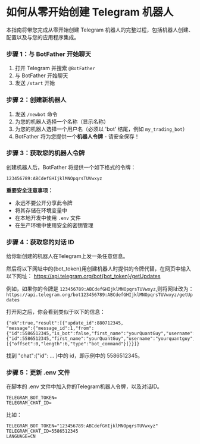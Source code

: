 # 如何从零开始创建 Telegram 机器人

本指南将带您完成从零开始创建 Telegram 机器人的完整过程，包括机器人创建、配置以及与您的应用程序集成。

### 步骤 1：与 BotFather 开始聊天

1. 打开 Telegram 并搜索 `@BotFather`
2. 与 BotFather 开始聊天
3. 发送 `/start` 开始

### 步骤 2：创建新机器人

1. 发送 `/newbot` 命令
2. 为您的机器人选择一个名称（显示名称）
3. 为您的机器人选择一个用户名（必须以 'bot' 结尾，例如 `my_trading_bot`）
4. BotFather 将为您提供一个**机器人令牌** - 请安全保存！

### 步骤 3：获取您的机器人令牌

创建机器人后，BotFather 将提供一个如下格式的令牌：
```
123456789:ABCdefGHIjklMNOpqrsTUVwxyz
```

**重要安全注意事项：**
- 永远不要公开分享此令牌
- 将其存储在环境变量中
- 在本地开发中使用 `.env` 文件
- 在生产环境中使用安全的密钥管理

### 步骤 4：获取您的对话 ID

给你新创建的机器人在Telegram上发一条任意信息。

然后将以下网址中的{bot_token}用创建机器人时提供的令牌代替，在网页中输入以下网址：
https://api.telegram.org/bot{bot_token}/getUpdates

例如，如果你的令牌是 `123456789:ABCdefGHIjklMNOpqrsTUVwxyz`,则将网址改为：
`https://api.telegram.org/bot123456789:ABCdefGHIjklMNOpqrsTUVwxyz/getUpdates`


打开网之后，你会看到类似于以下的信息：
```
{"ok":true,"result":[{"update_id":880712345,
"message":{"message_id":1,"from":{"id":5586512345,"is_bot":false,"first_name":"yourQuantGuy","username":"yourquantguy","language_code":"en","is_premium":true},"chat":{"id":5586512345,"first_name":"yourQuantGuy","username":"yourquantguy","type":"private"},"date":1759103123,"text":"/start","entities":[{"offset":0,"length":6,"type":"bot_command"}]}}]}
```

找到 "chat":{"id": ... }中的 id，即示例中的 5586512345。

### 步骤 5：更新 .env 文件
在脚本的 .env 文件中加入你的Telegram机器人令牌，以及对话ID。
```
TELEGRAM_BOT_TOKEN=
TELEGRAM_CHAT_ID=
```

比如：
```
TELEGRAM_BOT_TOKEN="123456789:ABCdefGHIjklMNOpqrsTUVwxyz"
TELEGRAM_CHAT_ID=5586512345
LANGUAGE=CN
```
